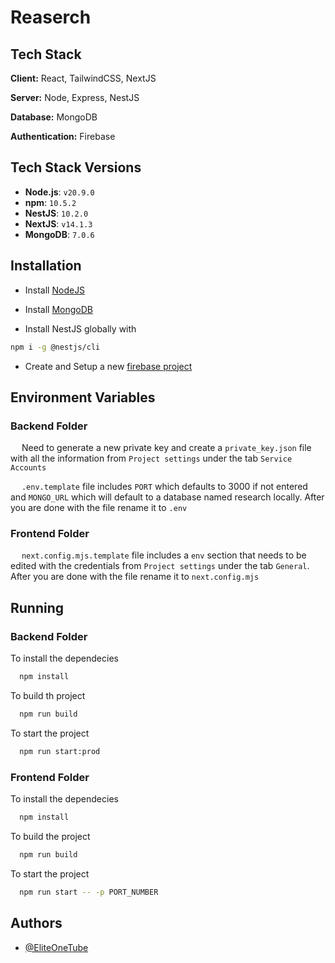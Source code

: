 
# Reaserch
## Tech Stack

**Client:** React, TailwindCSS, NextJS

**Server:** Node, Express, NestJS

**Database:** MongoDB

**Authentication:** Firebase


## Tech Stack Versions
- **Node.js**: `v20.9.0`
- **npm**: `10.5.2`
- **NestJS**: `10.2.0`
- **NextJS**: `v14.1.3`
- **MongoDB**: `7.0.6`
## Installation

- Install [NodeJS](https://nodejs.org/en/download/package-manager#installing-nodejs-via-package-manager)

- Install [MongoDB](https://www.mongodb.com/docs/manual/administration/install-community/)
    
- Install NestJS globally with 
```bash
npm i -g @nestjs/cli
```

- Create and Setup a new [firebase project](https://console.firebase.google.com/u/4/)
## Environment Variables

### Backend Folder

&emsp; Need to generate a new private key and create a  `private_key.json` file with all the information from `Project settings` under the tab `Service Accounts`

&emsp; `.env.template` file includes `PORT` which defaults to 3000 if not entered and `MONGO_URL` which will default to a database named research locally. After you are done with the file rename it to `.env`

### Frontend Folder

&emsp; `next.config.mjs.template` file includes a `env` section that needs to be edited with the credentials from `Project settings` under the tab `General`. After you are done with the file rename it to `next.config.mjs`
## Running

### Backend Folder

To install the dependecies
```bash
  npm install
```

To build th project
```bash
  npm run build
```

To start the project
```bash
  npm run start:prod
```

### Frontend Folder

To install the dependecies
```bash
  npm install
```

To build the project
```bash
  npm run build
```

To start the project
```bash
  npm run start -- -p PORT_NUMBER
```
## Authors

- [@EliteOneTube](https://github.com/EliteOneTube)

